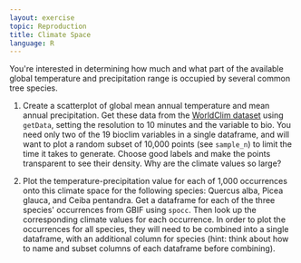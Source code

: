 ```yaml
---
layout: exercise
topic: Reproduction
title: Climate Space
language: R
---
```


You're interested in determining how much and what part of the available global temperature and precipitation range is occupied by several common tree species. 

1. Create a scatterplot of global mean annual temperature and mean annual precipitation. Get these data from the [WorldClim dataset](http://worldclim.org/version2) using `getData`, setting the resolution to 10 minutes and the variable to bio. You need only two of the 19 bioclim variables in a single dataframe, and will want to plot a random subset of 10,000 points (see `sample_n`) to limit the time it takes to generate. Choose good labels and make the points transparent to see their density. Why are the climate values so large? 

2. Plot the temperature-precipitation value for each of 1,000 occurrences onto this climate space for the following species: Quercus alba, Picea glauca, and Ceiba pentandra. Get a dataframe for each of the three species' occurrences from GBIF using `spocc`. Then look up the corresponding climate values for each occurrence. In order to plot the occurrences for all species, they will need to be combined into a single dataframe, with an additional column for species (hint: think about how to name and subset columns of each dataframe before combining). 
